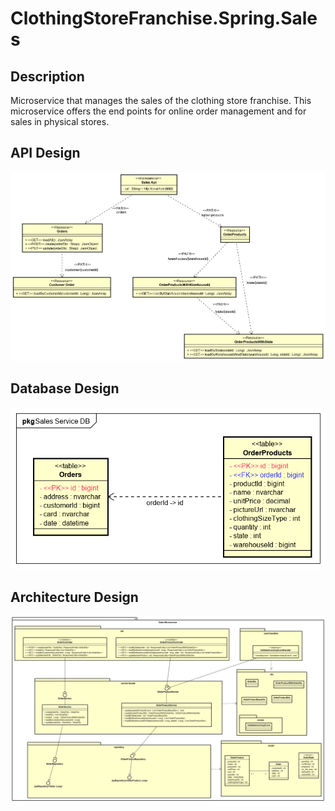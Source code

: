 # ClothingStoreFranchise.Spring.Sales

**Description**
----------------

Microservice that manages the sales of the clothing store franchise. This microservice offers the end points for online order management and for sales in physical stores.

**API Design**
----------------

![apiDesign](https://github.com/ClothingStoreFranchise/ClothingStoreFranchise.Spring.Sales/blob/develop/figures/salesApi.png)

**Database Design**
----------------

![databaseDesign](https://github.com/ClothingStoreFranchise/ClothingStoreFranchise.Spring.Sales/blob/develop/figures/SalesDB.png)

**Architecture Design**
----------------

![architectureDesign](https://github.com/ClothingStoreFranchise/ClothingStoreFranchise.Spring.Sales/blob/develop/figures/SalesComponent.png)